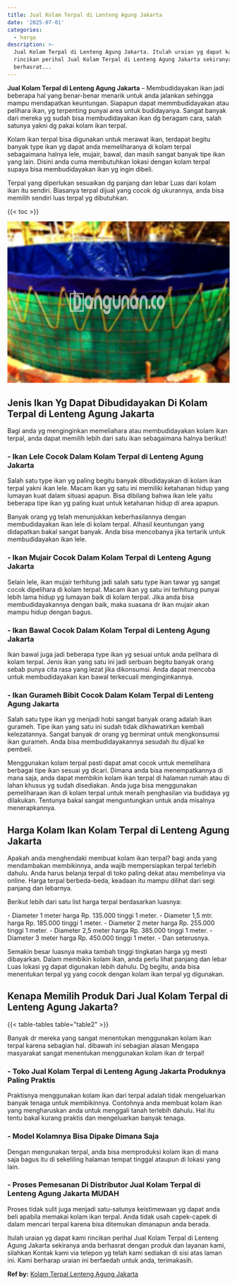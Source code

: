 ```yaml
---
title: Jual Kolam Terpal di Lenteng Agung Jakarta
date: '2025-07-01'
categories:
  - harga
description: >-
  Jual Kolam Terpal di Lenteng Agung Jakarta. Itulah uraian yg dapat kami
  rincikan perihal Jual Kolam Terpal di Lenteng Agung Jakarta sekiranya anda
  berhasrat...
---
```


**Jual Kolam Terpal di Lenteng Agung Jakarta** – Membudidayakan ikan jadi beberapa hal yang benar-benar menarik untuk anda jalankan sehingga mampu mendapatkan keuntungan. Siapapun dapat memmbudidayakan atau pelihara ikan, yg terpenting punyai area untuk budidayanya. Sangat banyak dari mereka yg sudah bisa membudidayakan ikan dg beragam cara, salah satunya yakni dg pakai kolam ikan terpal.

Kolam ikan terpal bisa digunakan untuk merawat ikan, terdapat begitu banyak type ikan yg dapat anda memeliharanya di kolam terpal sebagaimana halnya lele, mujair, bawal, dan masih sangat banyak tipe ikan yang lain. Disini anda cuma membutuhkan lokasi dengan kolam terpal supaya bisa membudidayakan ikan yg ingin dibeli.

Terpal yang diperlukan sesuaikan dg panjang dan lebar Luas dari kolam ikan itu sendiri. Biasanya terpal dijual yang cocok dg ukurannya, anda bisa memilih sendiri luas terpal yg dibutuhkan.

{{< toc >}}

![Jual Kolam Terpal di Lenteng Agung Jakarta](/images/jual-kolam-terpal-58.png)

## Jenis Ikan Yg Dapat Dibudidayakan Di Kolam Terpal di Lenteng Agung Jakarta

Bagi anda yg menginginkan memeliahara atau membudidayakan kolam ikan terpal, anda dapat memilih lebih dari satu ikan sebagaimana halnya berikut!

### \- Ikan Lele Cocok Dalam Kolam Terpal di Lenteng Agung Jakarta

Salah satu type ikan yg paling begitu banyak dibudidayakan di kolam ikan terpal yakni ikan lele. Macam ikan yg satu ini memiliki ketahanan hidup yang lumayan kuat dalam situasi apapun. Bisa dibilang bahwa ikan lele yaitu beberapa tipe ikan yg paling kuat untuk ketahanan hidup di area apapun.

Banyak orang yg telah menunjukkan keberhasilannya dengan membudidayakan ikan lele di kolam terpal. Alhasil keuntungan yang didapatkan bakal sangat banyak. Anda bisa mencobanya jika tertarik untuk membudidayakan ikan lele.

### \- Ikan Mujair Cocok Dalam Kolam Terpal di Lenteng Agung Jakarta

Selain lele, ikan mujair terhitung jadi salah satu type ikan tawar yg sangat cocok dipelihara di kolam terpal. Macam ikan yg satu ini terhitung punyai lebih lama hidup yg lumayan baik di kolam terpal. Jika anda bisa membudidayakannya dengan baik, maka suasana dr ikan mujair akan mampu hidup dengan bagus.

### \- Ikan Bawal Cocok Dalam Kolam Terpal di Lenteng Agung Jakarta

Ikan bawal juga jadi beberapa type ikan yg sesuai untuk anda pelihara di kolam terpal. Jenis ikan yang satu ini jadi serbuan begitu banyak orang sebab punya cita rasa yang lezat jika dikonsumsi. Anda dapat mencoba untuk membudidayakan kan bawal terkecuali menginginkannya.

### \- Ikan Gurameh Bibit Cocok Dalam Kolam Terpal di Lenteng Agung Jakarta

Salah satu type ikan yg menjadi hobi sangat banyak orang adalah ikan gurameh. Tipe ikan yang satu ini sudah tidak dikhawatirkan kembali kelezatannya. Sangat banyak dr orang yg berminat untuk mengkonsumsi ikan gurameh. Anda bisa membudidayakannya sesudah itu dijual ke pembeli.

Menggunakan kolam terpal pasti dapat amat cocok untuk memelihara berbagai tipe ikan sesuai yg dicari. Dimana anda bisa menempatkannya di mana saja, anda dapat membikin kolam ikan terpal di halaman rumah atau di lahan khusus yg sudah disediakan. Anda juga bisa menggunakan pemeliharaan ikan di kolam terpal untuk meraih penghasilan via budidaya yg dilakukan. Tentunya bakal sangat menguntungkan untuk anda misalnya menerapkannya.

## Harga Kolam Ikan Kolam Terpal di Lenteng Agung Jakarta

Apakah anda menghendaki membuat kolam ikan terpal? bagi anda yang mendambakan membikinnya, anda wajib mempersiapkan terpal terlebih dahulu. Anda harus belanja terpal di toko paling dekat atau membelinya via online. Harga terpal berbeda-beda, keadaan itu mampu dilihat dari segi panjang dan lebarnya.

Berikut lebih dari satu list harga terpal berdasarkan luasnya:

\- Diameter 1 meter harga Rp. 135.000 tinggi 1 meter. - Diameter 1,5 mtr. harga Rp. 185.000 tinggi 1 meter. - Diameter 2 meter harga Rp. 255.000 tinggi 1 meter. - Diameter 2,5 meter harga Rp. 385.000 tinggi 1 meter. - Diameter 3 meter harga Rp. 450.000 tinggi 1 meter. - Dan seterusnya.

Semakin besar luasnya maka tambah tinggi tingkatan harga yg mesti dibayarkan. Dalam membikin kolam ikan, anda perlu lihat panjang dan lebar Luas lokasi yg dapat digunakan lebih dahulu. Dg begitu, anda bisa menentukan terpal yg yang cocok dengan kolam ikan terpal yg digunakan.

## Kenapa Memilih Produk Dari Jual Kolam Terpal di Lenteng Agung Jakarta?

{{< table-tables table="table2" >}}

Banyak dr mereka yang sangat menentukan menggunakan kolam ikan terpal karena sebagian hal. dibawah ini sebagian alasan Mengapa masyarakat sangat menentukan menggunakan kolam ikan dr terpal!

### \- Toko Jual Kolam Terpal di Lenteng Agung Jakarta Produknya Paling Praktis

Praktisnya menggunakan kolam ikan dari terpal adalah tidak mengeluarkan banyak tenaga untuk membikinnya. Contohnya anda membuat kolam ikan yang mengharuskan anda untuk menggali tanah terlebih dahulu. Hal itu tentu bakal kurang praktis dan mengeluarkan banyak tenaga.

### \- Model Kolamnya Bisa Dipake Dimana Saja

Dengan mengunakan terpal, anda bisa memproduksi kolam ikan di mana saja bagus itu di sekeliling halaman tempat tinggal ataupun di lokasi yang lain.

### \- Proses Pemesanan Di Distributor Jual Kolam Terpal di Lenteng Agung Jakarta MUDAH

Proses tidak sulit juga menjadi satu-satunya keistimewaan yg dapat anda beli apabila memakai kolam ikan terpal. Anda tidak usah capek-capek di dalam mencari terpal karena bisa ditemukan dimanapun anda berada.

Itulah uraian yg dapat kami rincikan perihal Jual Kolam Terpal di Lenteng Agung Jakarta sekiranya anda berhasrat dengan produk dan layanan kami, silahkan Kontak kami via telepon yg telah kami sediakan di sisi atas laman ini. Kami berharap uraian ini berfaedah untuk anda, terimakasih.

**Ref by:** [Kolam Terpal Lenteng Agung Jakarta](https://id.wikipedia.org/wiki/Kolam)
